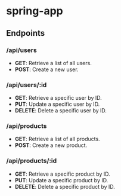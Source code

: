 # spring-app

<h2>Endpoints</h2>

<h3>/api/users</h3>
<ul>
    <li><strong>GET</strong>: Retrieve a list of all users.</li>
    <li><strong>POST</strong>: Create a new user.</li>
</ul>

<h3>/api/users/:id</h3>
<ul>
    <li><strong>GET</strong>: Retrieve a specific user by ID.</li>
    <li><strong>PUT</strong>: Update a specific user by ID.</li>
    <li><strong>DELETE</strong>: Delete a specific user by ID.</li>
</ul>

<h3>/api/products</h3>
<ul>
    <li><strong>GET</strong>: Retrieve a list of all products.</li>
    <li><strong>POST</strong>: Create a new product.</li>
</ul>

<h3>/api/products/:id</h3>
<ul>
    <li><strong>GET</strong>: Retrieve a specific product by ID.</li>
    <li><strong>PUT</strong>: Update a specific product by ID.</li>
    <li><strong>DELETE</strong>: Delete a specific product by ID.</li>
</ul>
